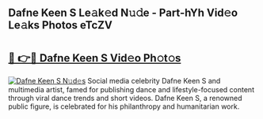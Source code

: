 ## Dafne Keen S Le𝚊k𝚎d N𝚞𝚍e - Part-hYh Vid𝚎o Le𝚊ks Photos eTcZV

# <h2><a href="http://fbelo3e.evod.top/?m=Dafne+Keen+S">🔗 👉🔴 Dafne Keen S Vid𝚎o Ph𝚘t𝚘s</a></h2>

[![Dafne Keen S N𝚞d𝚎s](https://i.imgur.com/8V9OHl7.gif)](http://fbelo3e.evod.top/?m=Dafne+Keen+S)
Social media celebrity Dafne Keen S and multimedia artist, famed for publishing dance and lifestyle-focused content through viral dance trends and short videos. Dafne Keen S, a renowned public figure, is celebrated for his philanthropy and humanitarian work. 
